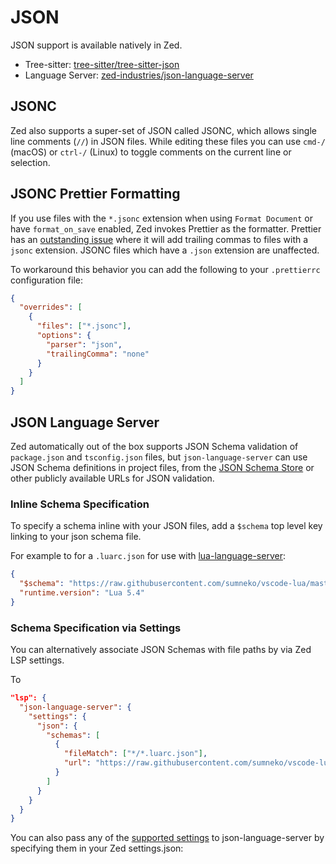 # JSON

JSON support is available natively in Zed.

- Tree-sitter: [tree-sitter/tree-sitter-json](https://tvv.tw/https://github.com/tree-sitter/tree-sitter-json)
- Language Server: [zed-industries/json-language-server](https://tvv.tw/https://github.com/zed-industries/json-language-server)

## JSONC

Zed also supports a super-set of JSON called JSONC, which allows single line comments (`//`) in JSON files.
While editing these files you can use `cmd-/` (macOS) or `ctrl-/` (Linux) to toggle comments on the current line or selection.

## JSONC Prettier Formatting

If you use files with the `*.jsonc` extension when using `Format Document` or have `format_on_save` enabled, Zed invokes Prettier as the formatter. Prettier has an [outstanding issue](https://tvv.tw/https://github.com/prettier/prettier/issues/15956) where it will add trailing commas to files with a `jsonc` extension. JSONC files which have a `.json` extension are unaffected.

To workaround this behavior you can add the following to your `.prettierrc` configuration file:

```json
{
  "overrides": [
    {
      "files": ["*.jsonc"],
      "options": {
        "parser": "json",
        "trailingComma": "none"
      }
    }
  ]
}
```

## JSON Language Server

Zed automatically out of the box supports JSON Schema validation of `package.json` and `tsconfig.json` files, but `json-language-server` can use JSON Schema definitions in project files, from the [JSON Schema Store](https://www.schemastore.org) or other publicly available URLs for JSON validation.

### Inline Schema Specification

To specify a schema inline with your JSON files, add a `$schema` top level key linking to your json schema file.

For example to for a `.luarc.json` for use with [lua-language-server](https://tvv.tw/https://github.com/LuaLS/lua-language-server/):

```json
{
  "$schema": "https://raw.githubusercontent.com/sumneko/vscode-lua/master/setting/schema.json",
  "runtime.version": "Lua 5.4"
}
```

### Schema Specification via Settings

You can alternatively associate JSON Schemas with file paths by via Zed LSP settings.

To

```json
"lsp": {
  "json-language-server": {
    "settings": {
      "json": {
        "schemas": [
          {
            "fileMatch": ["*/*.luarc.json"],
            "url": "https://raw.githubusercontent.com/sumneko/vscode-lua/master/setting/schema.json"
          }
        ]
      }
    }
  }
}
```

You can also pass any of the [supported settings](https://tvv.tw/https://github.com/Microsoft/vscode/blob/main/extensions/json-language-features/server/README.md#settings) to json-language-server by specifying them in your Zed settings.json:

<!--
TBD: Add formatter (prettier) settings (autoformat, tab_size, etc)
-->
